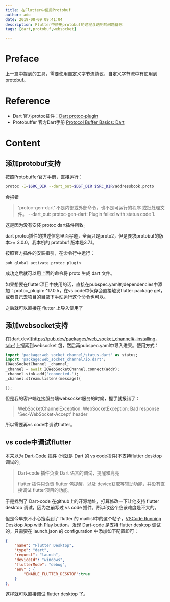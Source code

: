 ```yaml
---
title: 在Flutter中使用Protobuf
author: ado
date: 2019-08-09 09:41:04
description: Flutter中使用protobuf的过程与遇到的问题备忘
tags: [dart,protobuf,websocket]

---
```


# Preface

上一篇中提到的工具，需要使用自定义字节流协议，自定义字节流中有使用到protobuf。

# Reference

* Dart 官方protoc插件：[Dart protoc-plugin](<https://pub.dev/packages/protoc_plugin#-installing-tab->)
* Protobuffer 官方Dart手册 [Protocol Buffer Basics: Dart](<https://developers.google.com/protocol-buffers/docs/darttutorial>)

# Content

## 添加protobuf支持

按照Protobuffer官方手册，直接运行：

```sh
protoc -I=$SRC_DIR --dart_out=$DST_DIR $SRC_DIR/addressbook.proto
```

会报错

>'protoc-gen-dart' 不是内部或外部命令，也不是可运行的程序
>或批处理文件。
>--dart_out: protoc-gen-dart: Plugin failed with status code 1.

这是因为没有安装 protoc dart插件所致。

dart protoc插件的描述信息里面写道，全面只是proto2，但是要求protobuf的版本>= 3.0.0，我本机的 protobuf 版本是3.7.1。

按照官方插件的安装指引，在命令行中运行：

```sh
pub global activate protoc_plugin
```

成功之后就可以用上面的命令将 proto 生成 dart 文件。

如果想要在flutter项目中使用的话，直接在pubspec.yaml的dependencies中添加：protoc_plugin: ^17.0.5，在vs code中保存会直接触发flutter package get，或者自己去项目的目录下手动运行这个命令也可以。

之后就可以直接在 flutter 上导入使用了

## 添加websocket支持

在]dart.dev](<https://pub.dev/packages/web_socket_channel#-installing-tab->)上搜索到websocket 包，然后再pubspec.yaml中导入进来。使用方式：

```dart
import 'package:web_socket_channel/status.dart' as status;
import 'package:web_socket_channel/io.dart';
IOWebSocketChannel _channel;
_channel = await IOWebSocketChannel.connect(addr);
_channel.sink.add('connected.');
_channel.stream.listen((message){

});
```

但是我的客户端连接服务端websocket服务的时候，握手就报错了：

>  WebSocketChannelException: WebSocketException: Bad response
> 'Sec-WebSocket-Accept' header

所以需要再vs code中调试flutter。

## vs code中调试flutter

本来以为 [Dart-Code 插件](<https://github.com/Dart-Code/Dart-Code>) (也就是 Dart 的 vs code插件)不支持flutter desktop 调试的。

> Dart-code 插件负责 Dart 语言的调试，提醒和高亮
>
> flutter 插件只负责 flutter 包提醒，以及 device获取等辅助功能，并没有直接调试 flutter项目的功能。

于是找到了 Dart-code 在github上的开源地址，打算修改一下让他支持 flutter desktop 调试，因为之前写过 vs code 插件，所以改这个应该难度是不大的。

但是今早来不小心搜索到了 flutter 的 maillist中的这个帖子，[VSCode Running Desktop App with Play button](<https://groups.google.com/forum/#!topic/flutter-desktop-embedding-dev/nxU9bsAMS3I>)，发现 Dart-code 是支持 flutter desktop 调试的，只需要在 launch.json 的 configuration 中添加如下配置即可：

```json
{
    "name": "Flutter Desktop",
    "type": "dart",
    "request": "launch",
    "deviceId": "windows",
    "flutterMode": "debug",
    "env" : {
        "ENABLE_FLUTTER_DESKTOP":true
    }
},
```

这样就可以直接调试 flutter desktop 了。
